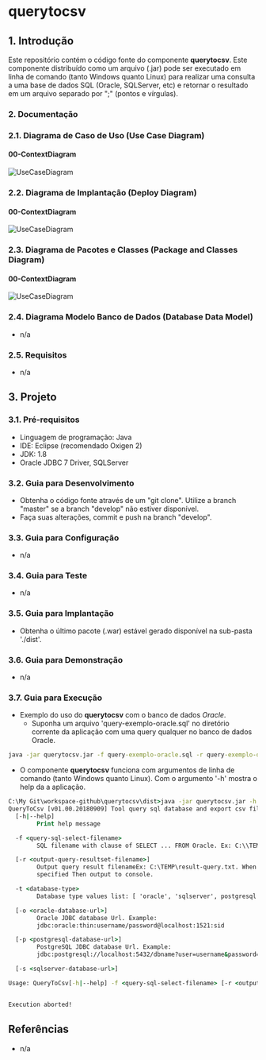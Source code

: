 # querytocsv

## 1. Introdução ##

Este repositório contém o código fonte do componente **querytocsv**. Este componente distribuído como um arquivo (.jar) pode ser executado em linha de comando (tanto Windows quanto Linux) para realizar uma consulta a uma base de dados SQL (Oracle, SQLServer, etc) e retornar o resultado em um arquivo separado por ";" (pontos e vírgulas).

### 2. Documentação ###

### 2.1. Diagrama de Caso de Uso (Use Case Diagram) ###

#### 00-ContextDiagram
![UseCaseDiagram](doc/UseCaseDiagram-00-ContextDiagram.png) 


### 2.2. Diagrama de Implantação (Deploy Diagram) ###

#### 00-ContextDiagram ####
![UseCaseDiagram](doc/DeployDiagram-00-ContextDiagram.png) 


### 2.3. Diagrama de Pacotes e Classes (Package and Classes Diagram) ###

#### 00-ContextDiagram ####
![UseCaseDiagram](doc/PackageDiagram-00-ContextDiagram.png) 


### 2.4. Diagrama Modelo Banco de Dados (Database Data Model) ###

* n/a

### 2.5. Requisitos ###

* n/a


## 3. Projeto ##

### 3.1. Pré-requisitos ###

* Linguagem de programação: Java
* IDE: Eclipse (recomendado Oxigen 2)
* JDK: 1.8
* Oracle JDBC 7 Driver, SQLServer


### 3.2. Guia para Desenvolvimento ###

* Obtenha o código fonte através de um "git clone". Utilize a branch "master" se a branch "develop" não estiver disponível.
* Faça suas alterações, commit e push na branch "develop".


### 3.3. Guia para Configuração ###

* n/a


### 3.4. Guia para Teste ###

* n/a


### 3.5. Guia para Implantação ###

* Obtenha o último pacote (.war) estável gerado disponível na sub-pasta './dist'.



### 3.6. Guia para Demonstração ###

* n/a


### 3.7. Guia para Execução ###

* Exemplo do uso do **querytocsv** com o banco de dados *Oracle*. 
    * Suponha um arquivo 'query-exemplo-oracle.sql' no diretório corrente da aplicação com uma query qualquer no banco de dados Oracle.

```bat
java -jar querytocsv.jar -f query-exemplo-oracle.sql -r query-exemplo-oracle.csv -t oracle -o jdbc:oracle:thin:USER/SECRET123@127.0.0.1:1521:XE

```


* O componente **querytocsv** funciona com argumentos de linha de comando (tanto Windows quanto Linux). Com o argumento '-h' mostra o help da a aplicação.

```bat
C:\My Git\workspace-github\querytocsv\dist>java -jar querytocsv.jar -h
QueryToCsv [v01.00.20180909] Tool query sql database and export csv file.
  [-h|--help]
        Print help message

  -f <query-sql-select-filename>
        SQL filename with clause of SELECT ... FROM Oracle. Ex: C:\\TEMP\\select-from-oracle-filename.sql

  [-r <output-query-resultset-filename>]
        Output query result filenameEx: C:\TEMP\result-query.txt. When not
        specified Then output to console.

  -t <database-type>
        Database type values list: [ 'oracle', 'sqlserver', postgresql']

  [-o <oracle-database-url>]
        Oracle JDBC database Url. Example:
        jdbc:oracle:thin:username/password@localhost:1521:sid

  [-p <postgresql-database-url>]
        PostgreSQL JDBC database Url. Example:
        jdbc:postgresql://localhost:5432/dbname?user=username&password=secret&ssl=true

  [-s <sqlserver-database-url>]

Usage: QueryToCsv[-h|--help] -f <query-sql-select-filename> [-r <output-query-resultset-filename>] -t <database-type> [-o <oracle-database-url>] [-p <postgresql-database-url>] [-s <sqlserver-database-url>]


Execution aborted!
```



## Referências ##

* n/a
